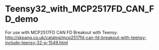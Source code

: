 # Teensy32_with_MCP2517FD_CAN_FD_demo

For use with MCP2517FD CAN FD Breakout with Teensy:
http://skpang.co.uk/catalog/mcp2517fd-can-fd-breakout-with-teensy-include-teensy-32-p-1549.html
